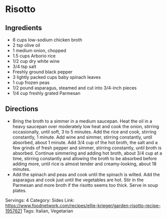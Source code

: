 # Risotto
## Ingredients
- 6 cups low-sodium chicken broth
- 2 tsp olive oil
- 1 medium onion, chopped
- 1.5 cups Arborio rice
- 1/2 cup dry white wine
- 3/4 tsp salt
- Freshly ground black pepper
- 3 lightly packed cups baby spinach leaves
- 1 cup frozen peas
- 1/2 pound asparagus, steamed and cut into 3/4-inch pieces
- 1/4 cup freshly grated Parmesan
## Directions
- Bring the broth to a simmer in a medium saucepan. Heat the oil in a heavy saucepan over moderately low heat and cook the onion, stirring occasionally, until soft, 3 to 5 minutes. Add the rice and cook, stirring constantly, 1 minute. Add wine and simmer, stirring constantly, until absorbed, about 1 minute. Add 3/4 cup of the hot broth, the salt and a few grinds of fresh pepper and simmer, stirring constantly, until broth is absorbed. Continue simmering and adding hot broth, about 3/4 cup at a time, stirring constantly and allowing the broth to be absorbed before adding more, until rice is almost tender and creamy-looking, about 18 minutes.
- Add the spinach and peas and cook until the spinach is wilted. Add the asparagus and cook just until the vegetables are hot. Stir in the Parmesan and more broth if the risotto seems too thick. Serve in soup plates.

Servings: 4
Category: Sides
Link: https://www.foodnetwork.com/recipes/ellie-krieger/garden-risotto-recipe-1957621
Tags: Italian, Vegetarian
